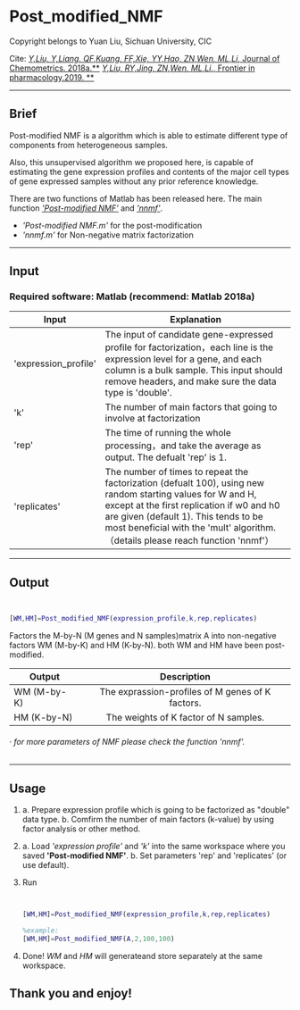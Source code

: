 # Post_modified_NMF

Copyright belongs to Yuan Liu, Sichuan University, CIC

Cite: [**Y,Liu, Y,Liang, QF,Kuang, FF,Xie, YY,Hao, ZN,Wen*, ML,Li*, Journal of Chemometrics. 2018a.**](https://onlinelibrary.wiley.com/doi/abs/10.1002/cem.2929)
      [**Y,Liu, RY,Jing, ZN,Wen*, ML,Li*., Frontier in pharmacology.2019. **](https://www.frontiersin.org/articles/10.3389/fphar.2019.01489/full)

---


## Brief

Post-modified NMF is a algorithm which is able to estimate different type of components from heterogeneous samples.

Also, this unsupervised algorithm we proposed here, is capable of estimating the gene expression profiles and contents of the major cell types of gene expressed samples without any prior reference knowledge.


There are two functions of Matlab has been released here. The main function [*'Post-modified NMF'*](https://github.com/annlyuan/Post_modified_NMF/blob/master/Post_modified_NMF.m) and [*'nnmf'*](https://github.com/annlyuan/Post_modified_NMF/blob/master/nnmf.m). 

* *'Post-modified NMF.m'* for the post-modification
* *'nnmf.m'* for Non-negative matrix factorization

---


## Input

### Required software: Matlab (recommend: Matlab 2018a)

|Input|Explanation|
|---------|------------------|
|'expression_profile'|The input of candidate gene-expressed profile for factorization，each line is the expression level for a gene, and each column is a bulk sample. This input should remove headers, and make sure the data type is 'double'. |
|'k'|The number of main factors that going to involve at factorization|
|'rep'|The time of running the whole processing，and take the average as output. The defualt 'rep' is 1.|
|'replicates'|The number of times to repeat the factorization (defualt 100), using new random starting values for W and H, except at the first replication if w0 and h0 are given (default 1). This tends to be most beneficial with the 'mult' algorithm.（details please reach function 'nnmf'）|


---


## Output

```matlab


[WM,HM]=Post_modified_NMF(expression_profile,k,rep,replicates)


```

Factors the M-by-N (M genes and N samples)matrix A into non-negative factors
WM (M-by-K) and HM (K-by-N). both WM and HM have been post-modified.


|Output|Description|
|------|:-----------:|
|WM (M-by-K)|The exprassion-profiles of M genes of K factors.
|HM (K-by-N)|The weights of K factor of N samples. 

###### · for more parameters of NMF please check the function 'nnmf'.


---


## Usage 


1. a. Prepare expression profile which is going to be factorized as "double" data type.
   b. Comfirm the number of main factors (k-value) by using factor analysis or other method.
   
2. a. Load *'expression profile'* and *'k'* into the same workspace where you saved **'Post-modified NMF'**.
   b. Set parameters 'rep' and 'replicates' (or use default).
   
3. Run 
   ```matlab
   
   
   [WM,HM]=Post_modified_NMF(expression_profile,k,rep,replicates)
   
   %example:
   [WM,HM]=Post_modified_NMF(A,2,100,100)
   
   
   ```
4. Done! *WM* and *HM* will generateand store separately at the same workspace.



## Thank you and enjoy!
